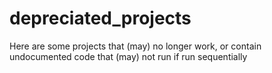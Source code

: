 # depreciated_projects
Here are some projects that (may) no longer work, or contain undocumented code that (may) not run if run sequentially
